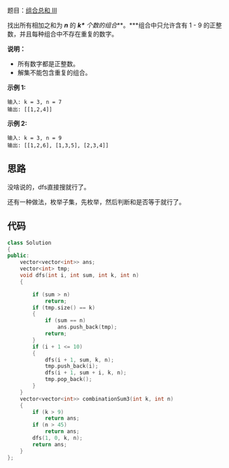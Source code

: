 题目：[组合总和 III](https://leetcode-cn.com/problems/combination-sum-iii/)

找出所有相加之和为 ***n*** 的 ***k\*** 个数的组合***。\***组合中只允许含有 1 - 9 的正整数，并且每种组合中不存在重复的数字。

**说明：**

- 所有数字都是正整数。
- 解集不能包含重复的组合。 

**示例 1:**

```
输入: k = 3, n = 7
输出: [[1,2,4]]
```

**示例 2:**

```
输入: k = 3, n = 9
输出: [[1,2,6], [1,3,5], [2,3,4]]
```

## 思路

没啥说的，dfs直接搜就行了。

还有一种做法，枚举子集，先枚举，然后判断和是否等于就行了。

## 代码

```cpp
class Solution
{
public:
    vector<vector<int>> ans;
    vector<int> tmp;
    void dfs(int i, int sum, int k, int n)
    {

        if (sum > n)
            return;
        if (tmp.size() == k)
        {
            if (sum == n)
                ans.push_back(tmp);
            return;
        }
        if (i + 1 <= 10)
        {
            dfs(i + 1, sum, k, n);
            tmp.push_back(i);
            dfs(i + 1, sum + i, k, n);
            tmp.pop_back();
        }
    }
    vector<vector<int>> combinationSum3(int k, int n)
    {
        if (k > 9)
            return ans;
        if (n > 45)
            return ans;
        dfs(1, 0, k, n);
        return ans;
    }
};
```

